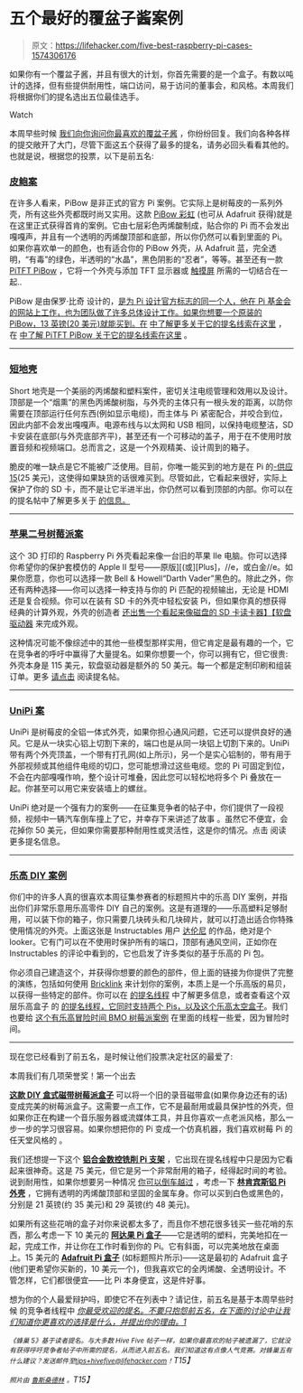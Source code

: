 # 五个最好的覆盆子酱案例

> 原文：<https://lifehacker.com/five-best-raspberry-pi-cases-1574306176>

如果你有一个覆盆子酱，并且有很大的计划，你首先需要的是一个盒子。有数以吨计的选择，但有些提供耐用性，端口访问，易于访问的董事会，和风格。本周我们将根据你们的提名选出五位最佳选手。

Watch

本周早些时候 [我们向你询问你最喜欢的覆盆子酱](https://lifehacker.com/whats-the-best-raspberry-pi-case-1573169657) ，你纷纷回复。我们向各种各样的提交敞开了大门，尽管下面这五个获得了最多的提名，请务必回头看看其他的。也就是说，根据您的投票，以下是前五名:

### [皮鲍案](http://shop.pimoroni.com/collections/customise-your-raspberry-pi)

在许多人看来，PiBow 是非正式的官方 Pi 案例。它实际上是树莓皮的一系列外壳，所有这些外壳都既时尚又实用。这款 [PiBow 彩虹](http://shop.pimoroni.com/products/pibow-raspberry-pi-case) (也可从 Adafruit 获得)就是在这里正式获得首肯的案例。它由七层彩色丙烯酸制成，贴合你的 Pi 而不会发出嘎嘎声，并且有一个透明的丙烯酸顶部和底部，所以你仍然可以看到里面的 Pi。如果你喜欢单一的颜色，也有适合你的 PiBow 外壳，从 Adafruit 蓝，完全透明，“有毒”的绿色，半透明的“水晶”，黑色阴影的“忍者”，等等。甚至还有一款 [PiTFT PiBow](http://www.adafruit.com/products/1723) ，它将一个外壳与添加 TFT 显示器或 [触摸屏](http://www.adafruit.com/products/1601) 所需的一切结合在一起..

PiBow 是由保罗·比奇 设计的，[是为 Pi 设计官方标志的同一个人，他在 Pi 基金会的网站上工作，也为团队做了许多总体设计工作。如果你想要一个原装的 PiBow，13 英镑(20 美元)就能买到。在](http://www.raspberrypi.org/pibow/) [中了解更多关于它的提名线索在这里](http://lifehacker.com/vote-pibow-case-1573389330) ，在 [中了解 PiTFT PiBow 关于它的提名线索在这里](http://lifehacker.com/pitft-pibow-case-i-use-this-case-in-combination-with-th-1573441231) 。

* * *

### [短地壳](http://shortcrust.net/)

Short 地壳是一个美丽的丙烯酸和塑料案件，密切关注电缆管理和效用以及设计。顶部是一个“烟熏”的黑色丙烯酸树脂，与外壳的主体只有一根头发的距离，以防你需要在顶部运行任何东西(例如显示电缆)，而主体与 Pi 紧密配合，并咬合到位，因此内部不会发出嘎嘎声。电源布线与以太网和 USB 相同，以保持电缆整洁，SD 卡安装在底部(与外壳底部齐平)，甚至还有一个可移动的盖子，用于在不使用时放置音频和视频端口。总而言之，这是一个外观精美、设计周到的箱子。

脆皮的唯一缺点是它不能被广泛使用。目前，你唯一能买到的地方是在 Pi 的[-供应 15](http://www.pi-supply.com/shop/)(25 美元)，这使得如果缺货的话很难买到。尽管如此，它看起来很好，实际上保护了你的 SD 卡，而不是让它半进半出，你仍然可以看到顶部的内部。你可以在 的提名帖中了解更多关于 [的信息。](http://lifehacker.com/vote-short-crust-a-sleek-and-modern-design-really-ma-1573406779)

* * *

### [苹果二号树莓派案](https://www.etsy.com/listing/188160742/apple-ii-raspberry-pi-case)

这个 3D 打印的 Raspberry Pi 外壳看起来像一台旧的苹果 IIe 电脑。你可以选择你希望你的保护套模仿的 Apple II 型号——原版][(或][Plus]，//e，或白金//e。如果你愿意，你也可以选择一款 Bell & Howell“Darth Vader”黑色的。除此之外，你还有两种选择——你可以选择一种支持与你的 Pi 匹配的视频输出，无论是 HDMI 还是复合视频。你可以在装有 SD 卡的外壳中轻松安装 Pi，但如果你真的想获得经典的计算外观，外壳的创造者 [还出售一个看起来像磁盘的 SD 卡读卡器】【软盘驱动器](https://www.etsy.com/listing/184857717/disk-ii-styled-usb-sd-card-reader?ref=related-0) 来完成外观。

这种情况可能不像综述中的其他一些模型那样实用，但它肯定是最有趣的一个，它在竞争者的呼吁中赢得了大量提名。如果你想要一个，你可以拥有它，但它很贵:外壳本身是 115 美元，软盘驱动器是额外的 50 美元。每一个都是定制印刷和组装订单。更多 [请点击](http://lifehacker.com/this-one-hands-down-hes-even-styled-an-sd-card-reader-1573397498) 阅读提名帖。

* * *

### [UniPi 案](http://www.adafruit.com/product/1610)

UniPi 是树莓皮的全铝一体式外壳，如果你担心通风问题，它还可以提供良好的通风。它是从一块实心铝上切割下来的，端口也是从同一块铝上切割下来的。UniPi 带有两个外壳顶盖，一个带有打孔网(如上所示)，另一个是实心铝制的，带有用于外部视频或其他组件电缆的切口，您可能想滑过这些电缆。您的 Pi 可固定到位，不会在内部嘎嘎作响，整个设计可堆叠，因此您可以轻松地将多个 Pi 叠放在一起。你甚至可以用它来安装墙上的螺丝。

UniPi 绝对是一个强有力的案例——在征集竞争者的帖子中，你们提供了一段视频，视频中一辆汽车倒车撞上了它，并幸存下来讲述了故事 。虽然它不便宜，会花掉你 50 美元，但如果你需要那种耐用性或灵活性，这是你的情况。点击 阅读更多提名信息。

* * *

### [乐高 DIY 案例](http://www.instructables.com/id/Lego-Raspberry-Pi-Case/?ALLSTEPS)

你们中的许多人真的很喜欢本周征集参赛者的标题照片中的乐高 DIY 案例，并指出你们非常乐意用乐高零件 DIY 自己的案例。这是有道理的——乐高塑料足够耐用，可以装下你的箱子，你只需要几块砖头和几块碎片，就可以打造出适合你特殊使用情况的外壳。上面这张是 Instructables 用户 [达伦尼](http://www.instructables.com/member/darrennie/) 的作品，绝对是个 looker。它有门可以在不使用时保护所有的端口，顶部有通风空间，正如你在 Instructables 的评论中看到的，它也启发了许多类似的基于乐高的 Pi 包。

你必须自己建造这个，并获得你想要的颜色的部件，但上面的链接为你提供了完整的演练，包括如何使用 [Bricklink](http://www.bricklink.com/index.asp) 来计划你的案例，本质上是一个乐高版的易贝，以获得一些特定的部件。你可以在 [的提名线程](http://lifehacker.com/isnt-anything-made-with-legos-automatically-the-best-e-1573412813) 中了解更多信息，或者查看这个双层乐高盒子 的 [的提名线程，它同时支持两个 Pis，以及这个乐高太空盒子](http://lifehacker.com/vote-lego-single-double-decker-convertible-case-why-m-1573491996)。我们也要给 [这个有乐高冒险时间 BMO 树莓派案例](http://lifehacker.com/vote-lego-adventure-time-bmo-raspberry-pi-case-why-co-1573752791) 在里面的线程一些爱，因为冒险时间。

* * *

现在您已经看到了前五名，是时候让他们投票决定社区的最爱了:

本周我们有几项荣誉奖！第一个出去

[**这款 DIY 盒式磁带树莓派盒子**](https://sites.google.com/site/michelealessandrini74/musicassette-case-for-raspberry-pi) 可以将一个旧的录音磁带盒(如果你身边还有的话)变成完美的树莓派盒子。这需要一点工作，它不是最耐用或最具保护性的外壳，但如果你正在构建一个音乐服务器或流媒体工具，并且你喜欢一点老派风格，那么一步一步的学习很容易。如果你想把你的 Pi 变成一个仿真机器，我们喜欢树莓 Pi 的任天堂风格的 。

我们还想提一下这个 [**铝合金数控铣削 Pi 支架**](http://www.adafruit.com/products/1039) ，它出现在提名线程中只是因为它看起来很神奇。这是 75 美元，但它是另一个非常耐用的箱子，经得起时间的考验。说到耐用性，如果你想要另一种情况 [你可以倒车越过](https://www.youtube.com/watch?feature=player_embedded&v=gs0YKyqGdgg) ，考虑一下 [**林肯宾斯铝 Pi 外壳**](http://www.lincolnbinns.com/raspberry-pi-aluminium-enclosur/) ，它拥有透明的丙烯酸顶部和坚固的金属车身。你可以买到白色或黑色的，分别是 21 英镑(约 35 美元)和 29 英镑(约 48 美元)。

如果所有这些花哨的盒子对你来说都太多了，而且你不想花很多钱买一些花哨的东西，那么考虑一下 10 美元的 [**阿达果 Pi 盒子**](https://www.adafruit.com/product/1326)——它是透明的塑料，完美地扣在一起，完成工作，并让你在工作时看到你的 Pi。它有斜面，可以完美地放在桌面上。15 美元的 [**Adafruit Pi 盒子**](http://www.adafruit.com/products/859) (如标题照片所示)——这是最初的 Adafruit 盒子(他们更希望你买新的，10 美元一个)，但我喜欢它的全丙烯酸、全透明设计。不管怎样，它们都很便宜——比 Pi 本身便宜，这是件好事。

想为你的个人最爱辩护吗，即使它不在列表中？请记住，前五名是基于本周早些时候 的竞争者线程中 [*你最受欢迎的提名。不要只抱怨前五名，在下面的讨论中让我们知道你更喜欢的选择是什么，并提出你的理由。1*](https://lifehacker.com/whats-the-best-raspberry-pi-case-1573169657)

*<small>《蜂巢 5》基于读者提名。与大多数 Hive Five 帖子一样，如果你最喜欢的帖子被遗漏了，它就没有获得呼吁竞争者帖子中所需的提名，从而进入前五名。我们知道这有点像人气竞赛。对蜂巢五有什么建议？发送邮件至</small>*[*<small>tips+hivefive@lifehacker.com</small>*](mailto:tips+hivefive@lifehacker.com)*<small>！</small>T15】*

*<small>照片由</small>* [*<small>鲁斯桑德林</small>*](https://www.flickr.com/photos/tearstone/8498072730/) *<small>。</small>T15】*